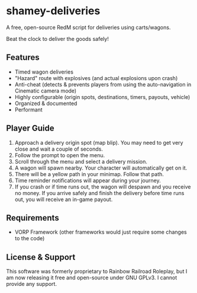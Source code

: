 # shamey-deliveries

A free, open-source RedM script for deliveries using carts/wagons.

Beat the clock to deliver the goods safely!

## Features
- Timed wagon deliveries
- "Hazard" route with explosives (and actual explosions upon crash)
- Anti-cheat (detects & prevents players from using the auto-navigation in Cinematic camera mode)
- Highly configurable (origin spots, destinations, timers, payouts, vehicle)
- Organized & documented
- Performant

## Player Guide
1. Approach a delivery origin spot (map blip). You may need to get very close and wait a couple of seconds.
2. Follow the prompt to open the menu.
3. Scroll through the menu and select a delivery mission.
4. A wagon will spawn nearby. Your character will automatically get on it.
5. There will be a yellow path in your minimap. Follow that path.
6. Time reminder notifications will appear during your journey.
7. If you crash or if time runs out, the wagon will despawn and you receive no money. If you arrive safely and finish the delivery before time runs out, you will receive an in-game payout.

## Requirements
- VORP Framework (other frameworks would just require some changes to the code)

## License & Support
This software was formerly proprietary to Rainbow Railroad Roleplay, but I am now releasing it free and open-source under GNU GPLv3. I cannot provide any support.
